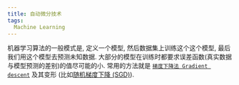 ```yaml
---
title: 自动微分技术
tags: 
  Machine Learning
---
```


机器学习算法的一般模式是, 定义一个模型, 然后数据集上训练这个这个模型, 最后我们用这个模型去预测未知数据. 大部分的模型在训练时都要求误差函数(真实数据与模型预测的差别)的值尽可能的小. 常用的方法就是 [`梯度下降法 Gradient descent`](https://en.wikipedia.org/wiki/Gradient_descent) 及其变形 (比如[随机梯度下降 (SGD)](https://en.wikipedia.org/wiki/Stochastic_gradient_descent)).
